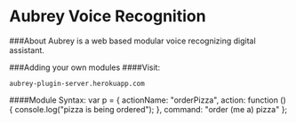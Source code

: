 # Aubrey Voice Recognition

###About
Aubrey is a web based modular voice recognizing digital assistant.




###Adding your own modules
####Visit:

    aubrey-plugin-server.herokuapp.com


####Module Syntax:
    var p = {
        actionName: "orderPizza",
        action: function () {
            console.log("pizza is being ordered"); },
            command: "order (me a) pizza"
        };
